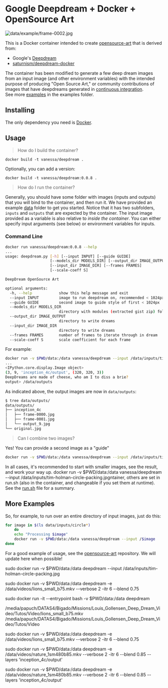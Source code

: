 # Google Deepdream + Docker + OpenSource Art

![data/example/frame-0002.jpg](data/example/frame-0002.jpg)

This is a Docker container intended to create [opensource-art](https://vsoch.github.io/opensource-art/)
that is derived from:

 - Google's [Deepdream](https://github.com/google/deepdream/)
 - [saturnism/deepdream-docker](https://github.com/saturnism/deepdream-docker)

The container has been modified to generate a few deep dream images from an input 
image (and other environment variables) with the intended purpose of producing
"Open Source Art," or community contributions of images that have
deepdreams generated in [continuous integration](https://github.com/vsoch/opensource-art/blob/master/.circleci/config.yml).  
See more [examples](data/examples) in the examples folder. 

## Installing

The only dependency you need is [Docker](https://www.docker.com/).

## Usage

> How do I build the container?

```
docker build -t vanessa/deepdream .
```

Optionally, you can add a version:

```
docker build -t vanessa/deepdream:0.0.8 .
```

> How do I run the container?

Generally, you should have some folder with images (inputs and outputs) that you will bind to the container,
and then run it. We have provided an example [data](data) folder to get you started. Notice that it has two
subfolders, `inputs` and `outputs` that are expected by the container. The input image provided
as a variable is also relative to _inside the container_. You can either specify input arguments (see below)
or environment variables for inputs.


### Command Line

```bash
docker run vanessa/deepdream:0.0.8 --help
...
usage: deepdream.py [-h] [--input INPUT] [--guide GUIDE]
                    [--models_dir MODELS_DIR] [--output_dir IMAGE_OUTPUT]
                    [--input_dir IMAGE_DIR] [--frames FRAMES]
                    [--scale-coeff S]

DeepDream OpenSource Art

optional arguments:
  -h, --help            show this help message and exit
  --input INPUT         image to run deepdream on, recommended < 1024px
  --guide GUIDE         second image to guide style of first < 1024px
  --models_dir MODELS_DIR
                        directory with modules (extracted gist zip) folders
  --output_dir IMAGE_OUTPUT
                        directory to write dreams
  --input_dir IMAGE_DIR
                        directory to write dreams
  --frames FRAMES       number of frames to iterate through in dream
  --scale-coeff S       scale coefficient for each frame
```

For example:

```bash
docker run -v $PWD/data:/data vanessa/deepdream --input /data/inputs/tim-holman-circle-packing.jpg
...
<IPython.core.display.Image object>
(3, 9, 'inception_4c/output', (320, 320, 3))
DeepDreams are made of cheese, who am I to diss a brie?
output> /data/outputs
```

As indicated above, the output images are now in `data/outputs`:

```bash
$ tree data/outputs/
data/outputs/
├── inception_4c
│   ├── frame-0000.jpg
│   ├── frame-0001.jpg
│   └── output_9.jpg
└── original.jpg  
```

> Can I combine two images?

Yes! You can provide a second image as a "guide"

```bash
docker run -v $PWD/data:/data vanessa/deepdream --input /data/inputs/tim-holman-circle-packing.jpg --guide /data/inputs/natacha-sochat-goldie.jpg
```

In all cases, it's recommended to start with smaller images, see the result, and work your way up.
docker run -v $PWD/data:/data vanessa/deepdream --input /data/inputs/tim-holman-circle-packing.jpgntainer, others are set in run.sh (also in the container,
and changeable if you set them at runtime). See the [run.sh](run.sh) file for a summary.

## More Examples
So, for example, to run over an entire directory of input images, just do this:

```bash
for image in $(ls data/inputs/circle*)
    do
    echo "Processing $image"
    docker run -v $PWD/data:/data vanessa/deepdream --input /$image
done
```

For a good example of usage, see the [opensource-art](https://www.github.com/vsoch/opensource-art)
repository. We will update here when possible!


sudo docker run -v $PWD/data:/data deepdream --input /data/inputs/tim-holman-circle-packing.jpg


sudo docker run -v $PWD/data:/data deepdream -e /data/videos/lions_small_b75.mkv --verbose 2 -itr 6 --blend 0.75

sudo docker run -it --entrypoint bash -v $PWD/data:/data deepdream

/media/papuch/DATAS4/Bigado/Missions/Louis_Gollensen_Deep_Dream_Video/Tutos/Video/lions_small_b75.mkv
/media/papuch/DATAS4/Bigado/Missions/Louis_Gollensen_Deep_Dream_Video/Tutos/Video



sudo docker run -v $PWD/data:/data deepdream -e /data/videos/lions_small_b75.mkv --verbose 2 -itr 6 --blend 0.75


sudo docker run -v $PWD/data:/data deepdream -e /data/videos/nature_1sm480b85.mkv --verbose 2 -itr 6 --blend 0.85 --layers 'inception_4c/output'


sudo docker run -v $PWD/data:/data deepdream -e /data/videos/nature_1sm480b85.mkv --verbose 2 -itr 6 --blend 0.85 --layers 'inception_4c/output'


